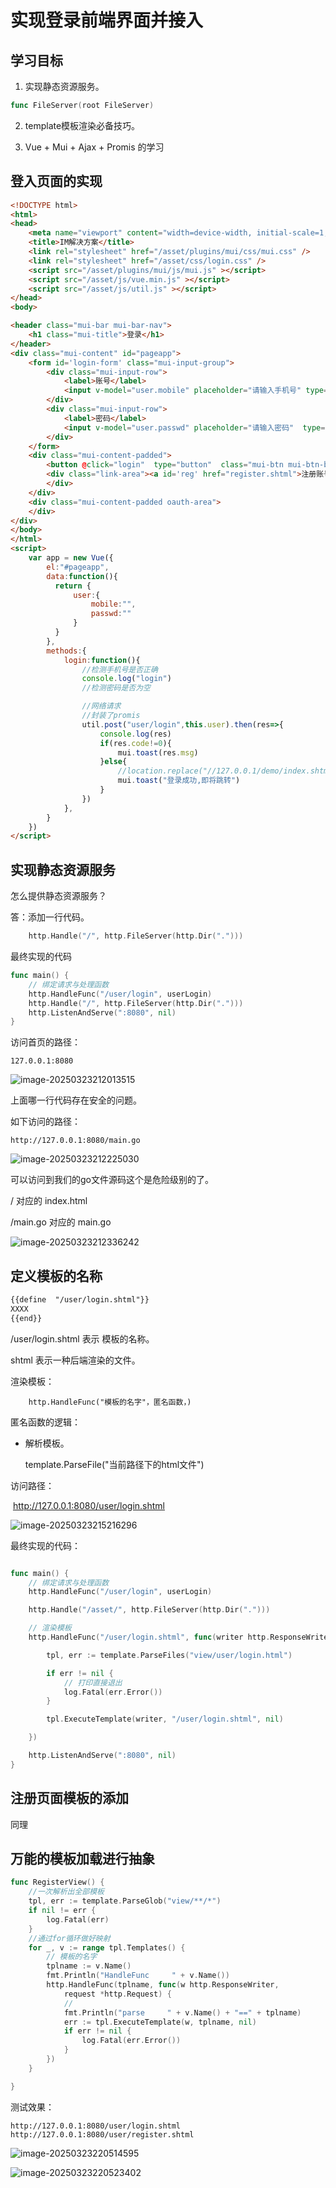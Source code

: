 # 实现登录前端界面并接入

## 学习目标

1. 实现静态资源服务。

```go
func FileServer(root FileServer)
```

2. template模板渲染必备技巧。

3. Vue + Mui + Ajax + Promis 的学习





## 登入页面的实现

```html
<!DOCTYPE html>
<html>
<head>
    <meta name="viewport" content="width=device-width, initial-scale=1,maximum-scale=1,user-scalable=no">
    <title>IM解决方案</title>
    <link rel="stylesheet" href="/asset/plugins/mui/css/mui.css" />
    <link rel="stylesheet" href="/asset/css/login.css" />
    <script src="/asset/plugins/mui/js/mui.js" ></script>
    <script src="/asset/js/vue.min.js" ></script>
    <script src="/asset/js/util.js" ></script>
</head>
<body>

<header class="mui-bar mui-bar-nav">
    <h1 class="mui-title">登录</h1>
</header>
<div class="mui-content" id="pageapp">
    <form id='login-form' class="mui-input-group">
        <div class="mui-input-row">
            <label>账号</label>
            <input v-model="user.mobile" placeholder="请输入手机号" type="text" class="mui-input-clear mui-input" >
        </div>
        <div class="mui-input-row">
            <label>密码</label>
            <input v-model="user.passwd" placeholder="请输入密码"  type="password" class="mui-input-clear mui-input" >
        </div>
    </form>
    <div class="mui-content-padded">
        <button @click="login"  type="button"  class="mui-btn mui-btn-block mui-btn-primary">登录</button>
        <div class="link-area"><a id='reg' href="register.shtml">注册账号</a> <span class="spliter">|</span> <a  id='forgetPassword'>忘记密码</a>
        </div>
    </div>
    <div class="mui-content-padded oauth-area">
    </div>
</div>
</body>
</html>
<script>
    var app = new Vue({
        el:"#pageapp",
        data:function(){
          return {
              user:{
                  mobile:"",
                  passwd:""
              }
          }
        },
        methods:{
            login:function(){
                //检测手机号是否正确
                console.log("login")
                //检测密码是否为空

                //网络请求
                //封装了promis
                util.post("user/login",this.user).then(res=>{
                    console.log(res)
                    if(res.code!=0){
                        mui.toast(res.msg)
                    }else{
                        //location.replace("//127.0.0.1/demo/index.shtml")
                        mui.toast("登录成功,即将跳转")
                    }
                })
            },
        }
    })
</script>
```





## 实现静态资源服务

怎么提供静态资源服务？

答：添加一行代码。

```go
	http.Handle("/", http.FileServer(http.Dir(".")))
```

最终实现的代码

```go
func main() {
	// 绑定请求与处理函数
	http.HandleFunc("/user/login", userLogin)
	http.Handle("/", http.FileServer(http.Dir(".")))
	http.ListenAndServe(":8080", nil)
}
```

访问首页的路径：

```
127.0.0.1:8080
```

![image-20250323212013515](day03_2025_03_23_04.assets/image-20250323212013515.png)



上面哪一行代码存在安全的问题。

如下访问的路径：

```
http://127.0.0.1:8080/main.go
```

![image-20250323212225030](day03_2025_03_23_04.assets/image-20250323212225030.png)



可以访问到我们的go文件源码这个是危险级别的了。

/     对应的   index.html

/main.go  对应的  main.go

![image-20250323212336242](day03_2025_03_23_04.assets/image-20250323212336242.png)







## 定义模板的名称



```html
{{define  "/user/login.shtml"}}
XXXX
{{end}}
```

/user/login.shtml 表示 模板的名称。

shtml  表示一种后端渲染的文件。



渲染模板：

```
	http.HandleFunc("模板的名字"，匿名函数，)
```

匿名函数的逻辑：

- 解析模板。

  template.ParseFile("当前路径下的html文件")



访问路径：

​	http://127.0.0.1:8080/user/login.shtml

![image-20250323215216296](day03_2025_03_23_04.assets/image-20250323215216296.png)



最终实现的代码：

```go

func main() {
	// 绑定请求与处理函数
	http.HandleFunc("/user/login", userLogin)

	http.Handle("/asset/", http.FileServer(http.Dir(".")))

	// 渲染模板
	http.HandleFunc("/user/login.shtml", func(writer http.ResponseWriter, request *http.Request) {

		tpl, err := template.ParseFiles("view/user/login.html")

		if err != nil {
			// 打印直接退出
			log.Fatal(err.Error())
		}

		tpl.ExecuteTemplate(writer, "/user/login.shtml", nil)

	})

	http.ListenAndServe(":8080", nil)
}

```



## 注册页面模板的添加

同理





## 万能的模板加载进行抽象



```go
func RegisterView() {
	//一次解析出全部模板
	tpl, err := template.ParseGlob("view/**/*")
	if nil != err {
		log.Fatal(err)
	}
	//通过for循环做好映射
	for _, v := range tpl.Templates() {
		// 模板的名字
		tplname := v.Name()
		fmt.Println("HandleFunc     " + v.Name())
		http.HandleFunc(tplname, func(w http.ResponseWriter,
			request *http.Request) {
			//
			fmt.Println("parse     " + v.Name() + "==" + tplname)
			err := tpl.ExecuteTemplate(w, tplname, nil)
			if err != nil {
				log.Fatal(err.Error())
			}
		})
	}

}
```



测试效果：

```
http://127.0.0.1:8080/user/login.shtml
http://127.0.0.1:8080/user/register.shtml
```



![image-20250323220514595](day03_2025_03_23_04.assets/image-20250323220514595.png)





![image-20250323220523402](day03_2025_03_23_04.assets/image-20250323220523402.png)